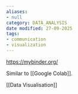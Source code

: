 ```yaml
---
aliases:
- null
category: DATA_ANALYSIS
date modified: 27-09-2025
tags:
- communication
- visualization
---
```

https://mybinder.org/

Similar to [[Google Colab]]. 

[[Data Visualisation]]